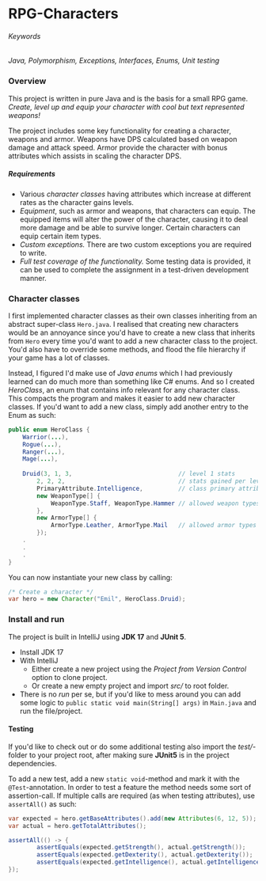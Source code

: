 # RPG-Characters
###### Keywords
_Java, Polymorphism, Exceptions, Interfaces, Enums, Unit testing_

### Overview
This project is written in pure Java and is the basis for a small RPG
game. _Create, level up and equip your character with cool but text
represented weapons!_

The project includes some key functionality for creating a character, weapons and 
armor. Weapons have DPS calculated based on weapon damage and attack speed. Armor
provide the character with bonus attributes which assists in scaling the character
DPS.

##### Requirements
- Various _character classes_ having attributes which increase at different rates as the character gains levels.
- _Equipment_, such as armor and weapons, that characters can equip. The equipped items will alter the power of the character, causing it to deal more damage and be able to survive longer. Certain characters can equip certain item types.
- _Custom exceptions._ There are two custom exceptions you are required to write.
- _Full test coverage of the functionality._ Some testing data is provided, it can be used to complete the assignment in a test-driven development manner.

### Character classes
I first implemented character classes as their own classes inheriting from an 
abstract super-class `Hero.java`. I realised that creating new characters would 
be an annoyance since you'd have to create a new class that inherits from `Hero` 
every time you'd want to add a new character class to the project. You'd also have 
to override some methods, and flood the file hierarchy if your game has a lot 
of classes.

Instead, I figured I'd make use of _Java enums_ which I had previously learned can do
much more than something like C# enums. And so I created _HeroClass_, an enum that 
contains info relevant for any character class.  
This compacts the program and makes it easier to add new character classes. If you'd
want to add a new class, simply add another entry to the Enum as such: 

```` java
public enum HeroClass {
    Warrior(...), 
    Rogue(...), 
    Ranger(...), 
    Mage(...), 
    
    Druid(3, 1, 3,                              // level 1 stats
        2, 2, 2,                                // stats gained per level
        PrimaryAttribute.Intelligence,          // class primary attribute
        new WeaponType[] {
            WeaponType.Staff, WeaponType.Hammer // allowed weapon types
        },
        new ArmorType[] {
            ArmorType.Leather, ArmorType.Mail   // allowed armor types
        });   
    .
    .
    .
}
````
You can now instantiate your new class by calling: 
```` java
/* Create a character */
var hero = new Character("Emil", HeroClass.Druid);
````

### Install and run
The project is built in IntelliJ using <b>JDK 17</b> and <b>JUnit 5</b>.
- Install JDK 17
- With IntelliJ 
  - Either create a new project using the _Project from Version Control_ option 
  to clone project. 
  - Or create a new empty project and import _src/_ to root folder.
- There is no _run_ per se, but if you'd like to mess around you can add some 
logic to `public static void main(String[] args)` in `Main.java` and run 
the file/project.

#### Testing
If you'd like to check out or do some additional testing also import the 
_test/_-folder to your project root, after making sure __JUnit5__ is in the project 
dependencies.

To add a new test, add a new `static void`-method and mark it with
the `@Test`-annotation. In order to test a feature the method needs some sort 
of assertion-call. If multiple calls are required (as when testing attributes), use
`assertAll()` as such: 

```` java
var expected = hero.getBaseAttributes().add(new Attributes(6, 12, 5));
var actual = hero.getTotalAttributes();

assertAll(() -> {
        assertEquals(expected.getStrength(), actual.getStrength());
        assertEquals(expected.getDexterity(), actual.getDexterity());
        assertEquals(expected.getIntelligence(), actual.getIntelligence());
});
````

